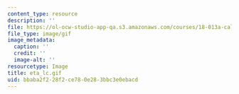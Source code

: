 ```yaml
---
content_type: resource
description: ''
file: https://ol-ocw-studio-app-qa.s3.amazonaws.com/courses/18-013a-calculus-with-applications-spring-2005/bbaba2f228f2ce780e283bbc3e0ebacd_eta_lc.gif
file_type: image/gif
image_metadata:
  caption: ''
  credit: ''
  image-alt: ''
resourcetype: Image
title: eta_lc.gif
uid: bbaba2f2-28f2-ce78-0e28-3bbc3e0ebacd
---
```

